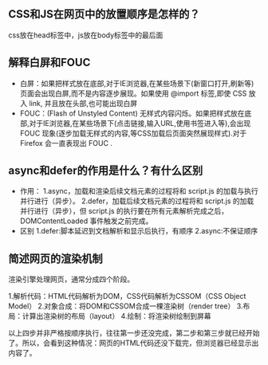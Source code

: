 ## CSS和JS在网页中的放置顺序是怎样的？
css放在head标签中，js放在body标签中的最后面

## 解释白屏和FOUC
- 白屏：如果把样式放在底部,对于IE浏览器,在某些场景下(新窗口打开,刷新等)页面会出现白屏,而不是内容逐步展现。如果使用 @import 标签,即使 CSS 放入 link, 并且放在头部,也可能出现白屏
- FOUC：(Flash of Unstyled Content) 无样式内容闪烁。如果把样式放在底部,对于IE浏览器,在某些场景下(点击链接,输入URL,使用书签进入等),会出现 FOUC 现象(逐步加载无样式的内容,等CSS加载后页面突然展现样式).对于 Firefox 会一直表现出 FOUC .

## async和defer的作用是什么？有什么区别
- 作用：
1.async，加载和渲染后续文档元素的过程将和 script.js 的加载与执行并行进行（异步）。
2.defer，加载后续文档元素的过程将和 script.js 的加载并行进行（异步），但 script.js 的执行要在所有元素解析完成之后，DOMContentLoaded 事件触发之前完成。
- 区别
1.defer:脚本延迟到文档解析和显示后执行，有顺序
2.async:不保证顺序

## 简述网页的渲染机制
渲染引擎处理网页，通常分成四个阶段。

1.解析代码：HTML代码解析为DOM，CSS代码解析为CSSOM（CSS Object Model）
2.对象合成：将DOM和CSSOM合成一棵渲染树（render tree）
3.布局：计算出渲染树的布局（layout）
4.绘制：将渲染树绘制到屏幕

以上四步并非严格按顺序执行，往往第一步还没完成，第二步和第三步就已经开始了。所以，会看到这种情况：网页的HTML代码还没下载完，但浏览器已经显示出内容了。